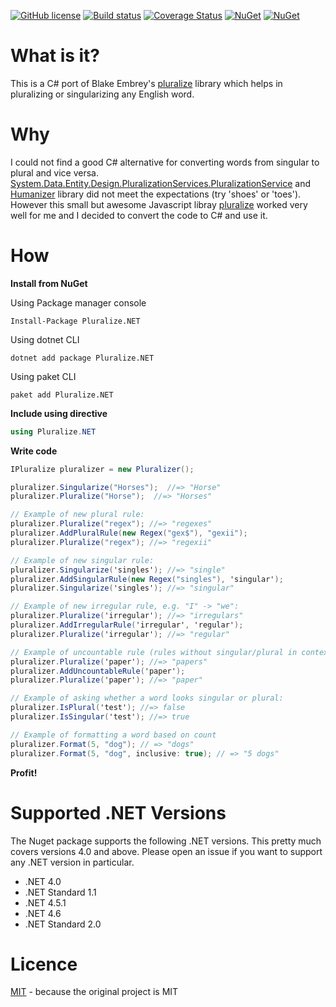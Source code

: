 [![GitHub license](https://img.shields.io/github/license/sarathkcm/Pluralize.NET.svg)](https://github.com/sarathkcm/Pluralize.NET/blob/master/LICENCE) [![Build status](https://ci.appveyor.com/api/projects/status/orkh8wfdq6rk3pyo?svg=true)](https://ci.appveyor.com/project/sarathkcm/pluralize-net)  [![Coverage Status](https://coveralls.io/repos/github/sarathkcm/Pluralize.NET/badge.svg?branch=master&v=1)](https://coveralls.io/github/sarathkcm/Pluralize.NET?branch=master) 
[![NuGet](https://img.shields.io/nuget/v/Pluralize.NET.svg)](https://www.nuget.org/packages/Pluralize.NET/)
[![NuGet](https://img.shields.io/nuget/dt/Pluralize.NET.svg)](https://www.nuget.org/packages/Pluralize.NET/)


# What is it?
This is a C# port of Blake Embrey's [pluralize](https://github.com/blakeembrey/pluralize) library which helps in pluralizing or singularizing any English word.
# Why
I could not find a good C# alternative for converting words from singular to plural and vice versa. [System.Data.Entity.Design.PluralizationServices.PluralizationService](https://msdn.microsoft.com/en-us/library/system.data.entity.design.pluralizationservices.pluralizationservice(v=vs.110).aspx) and [Humanizer](http://humanizr.net/) library did not meet the expectations (try 'shoes' or 'toes'). However this small but awesome Javascript libray [pluralize](https://github.com/blakeembrey/pluralize) worked very well for me and I decided to convert the code to C# and use it.
# How
**Install from NuGet**

Using Package manager console
```
Install-Package Pluralize.NET
```

Using dotnet CLI
```
dotnet add package Pluralize.NET
```

Using paket CLI
```
paket add Pluralize.NET
```

**Include using directive**
```C#
using Pluralize.NET
```
**Write code**
```C#
IPluralize pluralizer = new Pluralizer();

pluralizer.Singularize("Horses");  //=> "Horse"
pluralizer.Pluralize("Horse");  //=> "Horses"

// Example of new plural rule:
pluralizer.Pluralize("regex"); //=> "regexes"
pluralizer.AddPluralRule(new Regex("gex$"), "gexii");
pluralizer.Pluralize("regex"); //=> "regexii"

// Example of new singular rule:
pluralizer.Singularize('singles'); //=> "single"
pluralizer.AddSingularRule(new Regex("singles"), 'singular');
pluralizer.Singularize('singles'); //=> "singular"

// Example of new irregular rule, e.g. "I" -> "we":
pluralizer.Pluralize('irregular'); //=> "irregulars"
pluralizer.AddIrregularRule('irregular', 'regular');
pluralizer.Pluralize('irregular'); //=> "regular"

// Example of uncountable rule (rules without singular/plural in context):
pluralizer.Pluralize('paper'); //=> "papers"
pluralizer.AddUncountableRule('paper');
pluralizer.Pluralize('paper'); //=> "paper"

// Example of asking whether a word looks singular or plural:
pluralizer.IsPlural('test'); //=> false
pluralizer.IsSingular('test'); //=> true

// Example of formatting a word based on count
pluralizer.Format(5, "dog"); // => "dogs"
pluralizer.Format(5, "dog", inclusive: true); // => "5 dogs"
```

**Profit!**

# Supported .NET Versions
The Nuget package supports the following .NET versions. This pretty much covers versions 4.0 and above. Please open an issue if you want to support any .NET version in particular.

* .NET 4.0
* .NET Standard 1.1
* .NET 4.5.1
* .NET 4.6
* .NET Standard 2.0

# Licence
[MIT](https://github.com/sarathkcm/Pluralize.NET/blob/master/LICENCE) - because the original project is MIT
